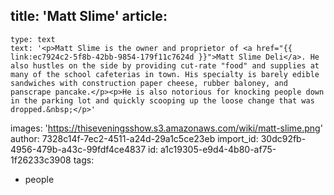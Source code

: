 title: 'Matt Slime'
article:
  -
    type: text
    text: '<p>Matt Slime is the owner and proprietor of <a href="{{ link:ec7924c2-5f8b-42bb-9854-179f11c7624d }}">Matt Slime Deli</a>. He also hustles on the side by providing cut-rate "food" and supplies at many of the school cafeterias in town. His specialty is barely edible sandwiches with construction paper cheese, rubber baloney, and panscrape pancake.</p><p>He is also notorious for knocking people down in the parking lot and quickly scooping up the loose change that was dropped.&nbsp;</p>'
images: 'https://thiseveningsshow.s3.amazonaws.com/wiki/matt-slime.png'
author: 7328c14f-7ec2-4511-a24d-29a1c5ce23eb
import_id: 30dc92fb-4956-479b-a43c-99fdf4ce4837
id: a1c19305-e9d4-4b80-af75-1f26233c3908
tags:
  - people
